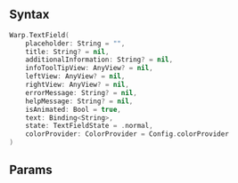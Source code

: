 
## Syntax

```swift
Warp.TextField(
    placeholder: String = "",
    title: String? = nil,
    additionalInformation: String? = nil,
    infoToolTipView: AnyView? = nil,
    leftView: AnyView? = nil,
    rightView: AnyView? = nil,
    errorMessage: String? = nil,
    helpMessage: String? = nil,
    isAnimated: Bool = true,
    text: Binding<String>,
    state: TextFieldState = .normal,
    colorProvider: ColorProvider = Config.colorProvider
)
```

## Params

<api-table type=iOS component="TextField" />